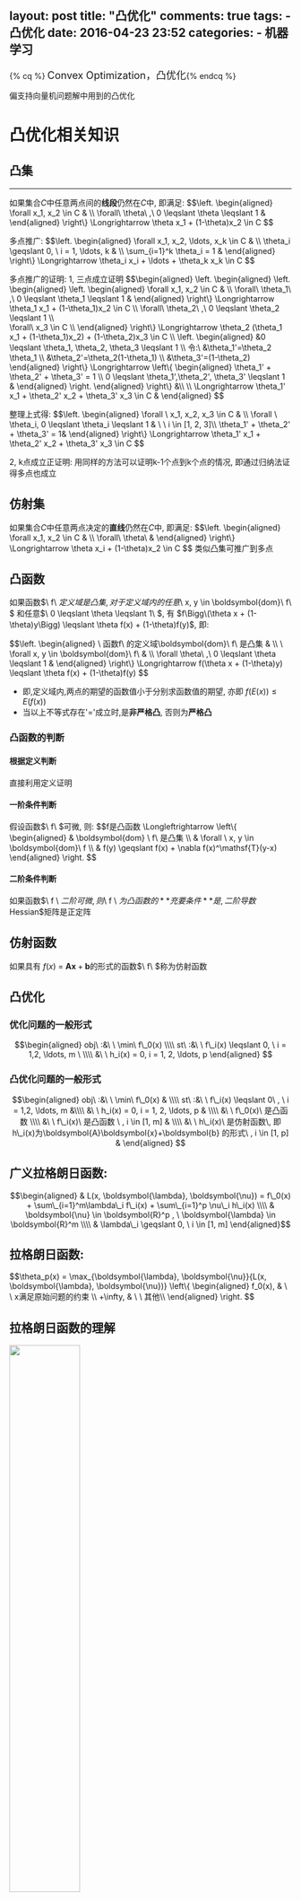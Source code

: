 layout: post
title: "凸优化"
comments: true
tags:
	- 凸优化
date: 2016-04-23 23:52
categories:
    - 机器学习
---

{% cq %} <font size=4>Convex Optimization，凸优化</font>{% endcq %}

偏支持向量机问题解中用到的凸优化
<!-- more -->

# 凸优化相关知识
## 凸集
---

如果集合$C$中任意两点间的**线段**仍然在$C$中, 即满足:
$$\\left.
\begin{aligned}
  \forall x\_1, x\_2 \in C &  \\\\
\forall\ \theta\ ,\ 0 \leqslant \theta \leqslant 1 &
\end{aligned}
\\right\\} \Longrightarrow \theta x\_1 + (1-\theta)x\_2 \in C
$$

多点推广:
$$\\left.
\begin{aligned}
  \forall x\_1, x\_2, \ldots, x\_k \in C &  \\\\
  \theta\_i \geqslant 0, \ i = 1, \ldots, k & \\\\
  \sum\_{i=1}^k \theta\_i = 1 &
\end{aligned}
\\right\\} \Longrightarrow \theta_i x\_i + \ldots + \theta_k x\_k \in C
$$

多点推广的证明:
1, 三点成立证明
$$\begin{aligned}
 \\left.
\begin{aligned}
    \\left.
        \begin{aligned}
            \\left.
                \begin{aligned}
                    \forall x\_1, x\_2 \in C &  \\\\
                    \forall\ \theta\_1\ ,\ 0 \leqslant \theta\_1 \leqslant 1 &
                \end{aligned}
            \\right\\} \Longrightarrow \theta\_1 x\_1 + (1-\theta\_1)x\_2 \in C \\\\
            \forall\ \theta\_2\ ,\ 0 \leqslant \theta\_2 \leqslant 1 \\\\\
            \forall\ x\_3 \in C \\\\
        \end{aligned}
    \\right\\} \Longrightarrow \theta\_2 (\theta\_1 x\_1 + (1-\theta\_1)x\_2) + (1-\theta\_2)x\_3 \in C \\\\
   \\left.
        \begin{aligned}
            &0 \leqslant \theta\_1, \theta\_2, \theta\_3 \leqslant 1 \\\\
            令:\ &\theta\_1'=\theta\_2 \theta\_1 \\\\
            &\theta\_2'=\theta\_2(1-\theta\_1) \\\\
            &\theta\_3'=(1-\theta\_2)
        \end{aligned}
    \\right\\} \Longrightarrow \\left\\{
    \begin{aligned}
        \theta\_1' + \theta\_2' + \theta\_3' = 1 \\\\
        0 \leqslant \theta\_1',\theta\_2', \theta\_3' \leqslant 1 &
    \end{aligned}
    \\right.
\end{aligned}
\\right\\} &\\\\
\\\\
\Longrightarrow \theta\_1' x\_1 + \theta\_2' x\_2 + \theta\_3' x\_3 \in C  &
\end{aligned}
$$

整理上式得:
$$\\left.
\begin{aligned}
  \forall \  x\_1, x\_2, x\_3 \in C &  \\\\
  \forall \ \theta\_i, 0 \leqslant \theta\_i \leqslant 1 & \ \ i \in [1, 2, 3]\\\\
  \theta\_1' + \theta\_2' + \theta\_3' = 1&
\end{aligned}
\\right\\} \Longrightarrow \theta_1' x\_1 + \theta_2' x\_2  + \theta_3' x\_3  \in C
$$

2, k点成立正证明:
用同样的方法可以证明k-1个点到k个点的情况, 即通过归纳法证得多点也成立


## 仿射集
如果集合$C$中任意两点决定的**直线**仍然在$C$中, 即满足:
$$\\left.
\begin{aligned}
  \forall x\_1, x\_2 \in C &  \\\\
\forall\ \theta\ &
\end{aligned}
\\right\\} \Longrightarrow \theta x\_i + (1-\theta)x\_2 \in C
$$
类似凸集可推广到多点

## 凸函数
如果函数$\ f\ $定义域是凸集,对于定义域内的任意$\ x, y \in \boldsymbol{dom}\ f\ $ 和任意$\ 0 \leqslant \theta \leqslant 1\ $, 有 $f\Bigg\(\theta x + (1-\theta)y\Bigg) \leqslant \theta f(x) + (1-\theta)f(y)$, 即:

$$\\left.
\begin{aligned}
\ 函数f\ 的定义域\boldsymbol{dom}\ f\ 是凸集 &  \\\\
\ \forall x, y \in \boldsymbol{dom}\ f\  &  \\\\
\forall \theta\ ,\ 0 \leqslant \theta \leqslant 1 &
\end{aligned}
\\right\\} \Longrightarrow f(\theta x + (1-\theta)y) \leqslant \theta f(x) + (1-\theta)f(y)
$$

* 即,定义域内,两点的期望的函数值小于分别求函数值的期望, 亦即$\ f(E(x)) \leqslant E(f(x))$
* 当以上不等式存在'$=$'成立时,是**非严格凸**, 否则为**严格凸**


### 凸函数的判断
#### 根据定义判断
直接利用定义证明

#### 一阶条件判断
假设函数$\ f\ $可微, 则:
$$f是凸函数 \Longleftrightarrow
\\left\\{
\begin{aligned}
& \boldsymbol{dom} \ f\  是凸集 \\\\
& \forall \ x, y \in \boldsymbol{dom}\ f \\\\
& f(y) \geqslant f(x) + \nabla f(x)^\mathsf{T}(y-x)
\end{aligned}
\\right.
$$

#### 二阶条件判断
如果函数$\ f \ $二阶可微, 则$\ f \ $为凸函数的**充要条件**是, 二阶导数$Hessian$矩阵是正定阵

## 仿射函数
如果具有 $f(x)\ =\ \boldsymbol{A}\boldsymbol{x}+\boldsymbol{b}$的形式的函数$\ f\ $称为仿射函数

## 凸优化

### 优化问题的一般形式
$$\begin{aligned}
obj\ :&\ \ \min\ f\_0(x)  \\\\
st\ :&\ \ f\_i(x) \leqslant 0, \ i = 1,2, \ldots, m \  \\\\
&\ \ h_i(x) = 0, i = 1, 2, \ldots, p
\end{aligned}
$$

### 凸优化问题的一般形式
$$\begin{aligned}
obj\ :&\ \ \min\ f\_0(x) & \\\\
st\ :&\ \ f\_i(x) \leqslant 0\ , \ i = 1,2, \ldots, m &\\\\
&\ \ h_i(x) = 0, i = 1, 2, \ldots, p & \\\\
&\ \ f\_0(x)\ 是凸函数 \\\\
&\ \ f\_i(x)\ 是凸函数 \ , i \in [1, m] & \\\\
&\ \ h\_i(x)\ 是仿射函数\, 即h\_i(x)为\boldsymbol{A}\boldsymbol{x}+\boldsymbol{b} 的形式\ , i \in [1, p] &
\end{aligned}
$$


## 广义拉格朗日函数:

$$\begin{aligned}
& L(x, \boldsymbol{\lambda}, \boldsymbol{\nu}) = f\_0(x) + \sum\_{i=1}^m\lambda\_i f\_i(x) + \sum\_{i=1}^p \nu\_i h\_i(x) \\\\
& \boldsymbol{\nu} \in \boldsymbol{R}^p , \  \boldsymbol{\lambda} \in \boldsymbol{R}^m \\\\
& \lambda\_i \geqslant 0, \ i \in [1, m]
\end{aligned}$$


## 拉格朗日函数:
$$\theta\_p(x) = \max\_{\boldsymbol{\lambda}, \boldsymbol{\nu}}{L(x, \boldsymbol{\lambda}, \boldsymbol{\nu})}
\\left\\{
\begin{aligned}
 f\_0(x), & \ \  x满足原始问题的约束  \\\\
 +\infty, & \ \ 其他\\\\
\end{aligned}
\\right.
$$

## 拉格朗日函数的理解
<img src="/pic/ml/down/LagrangeMultipliers2D.svg.png" width="50%" height="50%" style="margin: 0 auto"> <center>图1([来自 wikipedia](https://en.wikipedia.org/wiki/Lagrange_multiplier)), $\ f\_0(x)$等高线示与约束条件示意图,蓝色箭头方向为等高线对应值降低的方向,<br>当$g(x, y) - c = 0$时红色线表示等式约束;<br>当$g(x, y) - c \leqslant 0$ 红色线箭头方向为不等式约束成立的方向 </center >


- 等高线:
考虑三维情况, $z=f\_0(x, y)$的情况, 等高面$z = d$与函数$f\_0(x, y)$相交的部分为等高线, 等高线在$(x, y)平面的投影可表示为f\_0(x, y)=d$


### 一个等式的约束问题

如图假设等式约束为 $h\_1(x, y)=g(x, y) - c=0$
拉格朗日函数表示为: $L=f\_(x, y) + \nu h\_1(x, y)$
如果函数$f\_0(x, y)$ 的值域连续
则其等高线投影与g(x, y) -c 相切处取得等式约束条件下的极值, 此时

$$\\left.
\begin{aligned}
    & \\left.
    \begin{aligned}
         f\_0(x, y)与h\_1(x, y)相切\Rightarrow  \nabla_{x, y} f\_0(x,  y) = \nu' (\nabla_{x, y} h\_1(x, y)) \Rightarrow \nabla_{x, y}[f\_0 + \nu(h\_1)] =0 & \\\\
          h\_1(x,y)=0 \Rightarrow \nabla_{\nu}[f\_0 + \nu(h\_1)]  = 0 &
    \end{aligned}
    \\right\\} \\\\
    \\\\
    & \Longrightarrow  \nabla_{x, y, \nu} \Bigg\[f\_0(x) + \nu h\_1(x) \Bigg\]  = 0
    \\\\
    & \Longrightarrow 目标函数f(x,y)在一个等式约束条件下取得最值处的解与L=f\_(x, y) + \nu h\_1(x,y)极值的解等价
\end{aligned}
\right.
$$
- *注*:
$\nu'$ 可以看作是两个等价切线(超平面)的系数, 同分割超平面的等价超平面的系数$k$
$\nu = -\nu'$

### 多个等式约束问题
<img src="/pic/ml/down/600px-As_wiki_lgm_parab.svg.png" width="45%" height="45%" style="margin: 0 auto"><center>图2([来自 wikipedia](https://en.wikipedia.org/wiki/Lagrange_multiplier)), $\ f\_0(x)$等高线, 及含有两个约束条件的情况示意图</center>

极值多个等式约束看作在满足约束条件下集合处, 定义极值处的梯度方向为多个约束加权后得到的梯度和目标函数$f\_0(极点)$处的梯度平行
即极值处满足:
$$\\left.
\begin{aligned}
    & \nabla\_{\boldsymbol{x}} f(x) = \sum\_{i=1}^p \lambda\_i' \nabla_{\boldsymbol{\boldsymbol{x}}}  f\_i(\boldsymbol{x})  \\\\
    & f\_i(x) = 0, \ \ i \in [1, m]
\end{aligned}
\\right\\} \Longrightarrow \nabla\_{\boldsymbol{x}, \boldsymbol{\lambda}} \Bigg\[f\_0(x) + \sum\_{i=1}^p \lambda\_i f\_i(x)\Bigg\] = 0, \ \ \ \ 当\lambda\_i \neq 0时, \ \ i \in [1, m]
$$

### 一个不等式等式约束
假设目标函数$\min f\_0(x)$, 有不等式约束$f\_1(x) < 0$
如图1表示, 当不等式约束有效时,须使得目标函数的函数值减小的方向与不等式约束成立的方向相反**且**目标函数与不等式约束的边界相切时取得极值. 即如果约束有效的情况下, 目标函数取得极值时一定在约束的边界处, 问题可以简化为等式约束的情况

边界有效时: 目标函数的函数值减小的方向与不等式约束成立的方向相反
则:
$$\\left.
\begin{aligned}
    f\_0(x)降低方向的梯度为: -\nabla f_0(x)  & \\\\
    f\_1(x) < 0所表示定义域方向梯度方向为: -\nabla f_1(x) & \\\\
    f\_0(x)与f\_1(x)相切,且降低方向的梯度和定义域方向梯度相反 &
\end{aligned}
\\right\\} \Longrightarrow
\\left\\{
\begin{aligned}
    & \nabla f_0(x) = -\lambda \nabla f_1(x) \\\\
    & \lambda > 0
\end{aligned}
\\right.
$$

考虑不等式约束无效的情况, 目标函数降低方向的梯度和定义域方向梯度相同, 即假设不等式约束成立的方向为图1中红色箭头相反的方向, 此时仍然可以有目标函数与不等式约束边界相切, 但是所求$\lambda < 0$, 且此时切点对应的函数值显然不是极值处

另外,只考虑不等式约束时, 不等式自身约束恒成立力时(或着当有多个约束时, 其他约束的定义域为该约束的子集. 即该约束对所有约束的交集无贡献), 该约束项的乘子可为0.

综上: 考虑约束的有效性综, 不等式约束的朗格朗日乘$\lambda \leqslant 0$, 等号拉格朗日乘子等于0时,代表约束对取得最值时无贡献

### 多个不等式约束
多个不等式约束同多个不等式约束的情况. 其中每个不等式约束的朗格朗日乘子均大于等于0

### 多个等式约束和多个不等式约束的情况
同多个等式约束情况, 取得极值处可看作是在可行域内有效约束内**且**由权值为拉格朗日乘子加权作为梯度平行于原函数的梯度


### 原问题的拉格朗日函数
$$L\_P= \min\_{\boldsymbol{x}}\max\_{\boldsymbol{\lambda}, \boldsymbol{\nu}} {L(\boldsymbol{x}, \boldsymbol{\lambda}, \boldsymbol{\nu})}$$

### 原问题的拉格朗日对偶函数
对偶函数
$$令, \ g(\boldsymbol{\lambda}, \boldsymbol{\nu}) = \inf\_{x \in D}L(\boldsymbol{\lambda}, \boldsymbol{\nu}) = \inf\_{x \in D\}\(f\_0(x) + \sum\_{i=1}^m\lambda\_i f\_i(x) + \sum\_{i=1}^p \nu\_i  h\_i(x)\)$$

$$L\_D = \max\_{\boldsymbol{\lambda}, \boldsymbol{\nu}}\min\_{x} {L(x, \lambda, \nu)} = \max\_{\boldsymbol{\lambda}, \boldsymbol{\nu}}g(\boldsymbol{\lambda}, \boldsymbol{\nu}) $$

$g(\boldsymbol{\lambda}, \boldsymbol{\nu})$ 一簇是关于($\boldsymbol{\lambda}, \boldsymbol{\nu})$仿射函数逐点求下界, 又因为仿射函数的下界求交集是凹的. 所以$g(\boldsymbol{\lambda}, \boldsymbol{\nu})$ 是凹的
对于原问题的最优值$p^\*$, 任意 $\lambda \succeq 0$, 有$g(\boldsymbol{\lambda}) \geqslant p^\*$,即$g(\boldsymbol{\lambda})$ 为原始问题的下界


### 原问题拉格朗日函数与对偶函数的关系
假设原问题和其对偶问题均有最优值

$$\begin{aligned}
& \min\_{x} {L(x, \lambda, \nu)} \leqslant L(x, \lambda, \nu) \leqslant \max\_{\lambda, \nu} {L(x, \lambda, \nu)} \\\\
\Longrightarrow \ & \max\_{\lambda, \nu}\min\_{x} {L(x, \lambda, \nu)} \leqslant L(x, \lambda, \nu) \leqslant \min\_{x}\max\_{\lambda, \nu} {L(x, \lambda, \nu)} \\\\
\Longrightarrow \ & L\_D \leqslant L\_P
\end{aligned}
$$

当上式子取得等号时, 称为强对偶.

### Slater 准则
用于凸优化问题中, 强对偶条件成立是否存在

证明见:
《凸优化》－ 清华出版社 Stephen Boyd ...著， 王书宁...译, $P\_{226} - P\_{228}$


### KKT条件
原拉格朗日函数和拉格朗日对偶函数最优值可以达到并且相等是的**条件**

以上问题可看作是凸二次优化问题
引入拉格朗日函数:


$$L(\boldsymbol{w}, b, \boldsymbol{\alpha})=\frac{1}{2}\lVert\boldsymbol{w}\rVert^2 \- \sum\_{i=1}^m\alpha\_iy\_i(\boldsymbol{w}^\mathsf{T}\boldsymbol{x}+b)  \+ \sum\_{i=1}^m\alpha\_i$$
